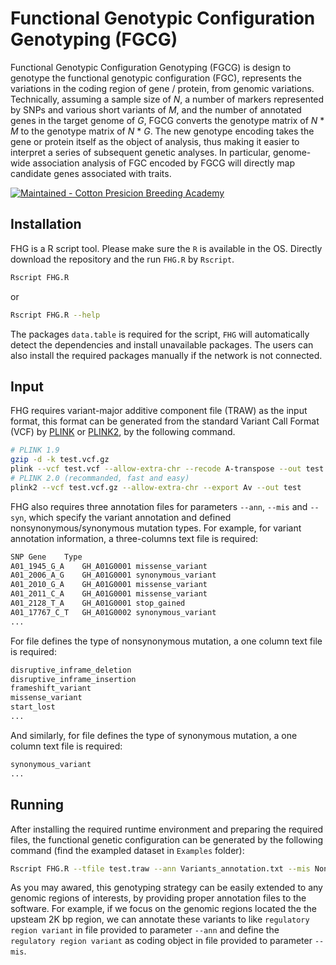 # Functional Genotypic Configuration Genotyping (FGCG)
Functional Genotypic Configuration Genotyping (FGCG) is design to genotype the functional genotypic configuration (FGC), represents the variations in the coding region of gene / protein, from genomic variations. Technically, assuming a sample size of _N_, a number of markers represented by SNPs and various short variants of _M_, and the number of annotated genes in the target genome of _G_, FGCG converts the genotype matrix of _N_ * _M_ to the genotype matrix of _N_ * _G_. The new genotype encoding takes the gene or protein itself as the object of analysis, thus making it easier to interpret a series of subsequent genetic analyses. In particular, genome-wide association analysis of FGC encoded by FGCG will directly map candidate genes associated with traits.

[![Maintained - Cotton Presicion Breeding Academy](https://img.shields.io/badge/Maintained-Cotton_Presicion_Breeding_Academy-green)](http://cotton.zju.edu.cn/)

## Installation
FHG is a R script tool. Please make sure the `R` is available in the OS. Directly download the repository and the run `FHG.R` by `Rscript`.
```bash
Rscript FHG.R
```
or 
```bash
Rscript FHG.R --help
```
The packages `data.table` is required for the script, `FHG` will automatically detect the dependencies and install unavailable packages. The users can also install the required packages manually if the network is not connected.

## Input
FHG requires variant-major additive component file (TRAW) as the input format, this format can be generated from the standard Variant Call Format (VCF) by [PLINK](https://www.cog-genomics.org/plink/) or [PLINK2](https://www.cog-genomics.org/plink/2.0/), by the following command. 
```bash
# PLINK 1.9
gzip -d -k test.vcf.gz
plink --vcf test.vcf --allow-extra-chr --recode A-transpose --out test
# PLINK 2.0 (recommanded, fast and easy)
plink2 --vcf test.vcf.gz --allow-extra-chr --export Av --out test
```
FHG also requires three annotation files for parameters `--ann`, `--mis` and `--syn`, which specify the variant annotation and defined nonsynonymous/synonymous mutation types. For example, for variant annotation information, a three-columns text file is required:
```bash
SNP	Gene	Type
A01_1945_G_A	GH_A01G0001	missense_variant
A01_2006_A_G	GH_A01G0001	synonymous_variant
A01_2010_G_A	GH_A01G0001	missense_variant
A01_2011_C_A	GH_A01G0001	missense_variant
A01_2128_T_A	GH_A01G0001	stop_gained
A01_17767_C_T	GH_A01G0002	synonymous_variant
...
```
For file defines the type of nonsynonymous mutation, a one column text file is required:
```bash
disruptive_inframe_deletion
disruptive_inframe_insertion
frameshift_variant
missense_variant
start_lost
...
```
And similarly, for file defines the type of synonymous mutation, a one column text file is required:
```bash
synonymous_variant
...
```
## Running
After installing the required runtime environment and preparing the required files, the functional genetic configuration can be generated by the following command (find the exampled dataset in `Examples` folder):
```bash
Rscript FHG.R --tfile test.traw --ann Variants_annotation.txt --mis Non_synonymous_annotation.txt --syn Synonymous_annotation.txt --out Test
```
As you may awared, this genotyping strategy can be easily extended to any genomic regions of interests, by providing proper annotation files to the software. For example, if we focus on the genomic regions located the the upsteam 2K bp region, we can annotate these variants to like `regulatory region variant` in file provided to parameter `--ann` and define the `regulatory region variant` as coding object in file provided to parameter `--mis`.

